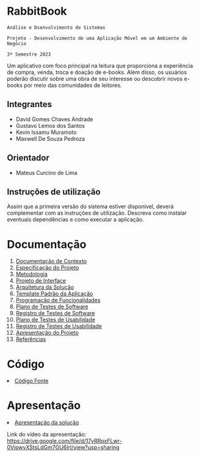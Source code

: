 # RabbitBook

`Análise e Dsenvolvimento de Sistemas`

`Projeto - Desenvolvimento de uma Aplicação Móvel em um Ambiente de Negócio`

`3º Semestre 2023`

Um aplicativo com foco principal na leitura que proporciona a experiência de compra, venda, troca e doação de e-books. Além disso, os usuários poderão discutir sobre uma obra de seu interesse ou descobrir novos e-books por meio das comunidades de leitores.

## Integrantes

* David Gomes Chaves Andrade
* Gustavo Lemos dos Santos
* Kevin Issamu Muramoto
* Maxwell De Souza Pedroza

## Orientador

* Mateus Curcino de Lima

## Instruções de utilização

Assim que a primeira versão do sistema estiver disponível, deverá complementar com as instruções de utilização. Descreva como instalar eventuais dependências e como executar a aplicação.

# Documentação

<ol>
<li><a href="docs/01-Documentação de Contexto.md"> Documentação de Contexto</a></li>
<li><a href="docs/02-Especificação do Projeto.md"> Especificação do Projeto</a></li>
<li><a href="docs/03-Metodologia.md"> Metodologia</a></li>
<li><a href="docs/04-Projeto de Interface.md"> Projeto de Interface</a></li>
<li><a href="docs/05-Arquitetura da Solução.md"> Arquitetura da Solução</a></li>
<li><a href="docs/06-Template Padrão da Aplicação.md"> Template Padrão da Aplicação</a></li>
<li><a href="docs/07-Programação de Funcionalidades.md"> Programação de Funcionalidades</a></li>
<li><a href="docs/08-Plano de Testes de Software.md"> Plano de Testes de Software</a></li>
<li><a href="docs/09-Registro de Testes de Software.md"> Registro de Testes de Software</a></li>
<li><a href="docs/10-Plano de Testes de Usabilidade.md"> Plano de Testes de Usabilidade</a></li>
<li><a href="docs/11-Registro de Testes de Usabilidade.md"> Registro de Testes de Usabilidade</a></li>
<li><a href="docs/12-Apresentação do Projeto.md"> Apresentação do Projeto</a></li>
<li><a href="docs/13-Referências.md"> Referências</a></li>
</ol>

# Código

<li><a href="RabbitBook/src"> Código Fonte</a></li>

# Apresentação

<li><a href="docs/12-Apresentação do Projeto.md"> Apresentação da solução</a></li>

Link do vídeo da apresentação: https://drive.google.com/file/d/17yRRpxFLwr-0VjpwvXStsLdGm7GU6Irl/view?usp=sharing


